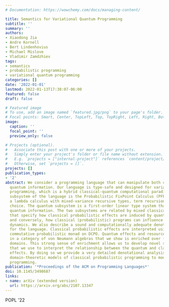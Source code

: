 ```yaml
---
# Documentation: https://wowchemy.com/docs/managing-content/

title: Semantics for Variational Quantum Programming
subtitle: ''
summary: ''
authors:
- Xiaodong Jia
- Andre Kornell
- Bert Lindenhovius
- Michael Mislove
- Vladimir Zamdzhiev
tags:
- semantics
- probabilistic programming
- variational quantum programming
categories: []
date: '2022-01-01'
lastmod: 2022-01-13T17:38:07-06:00
featured: false
draft: false

# Featured image
# To use, add an image named `featured.jpg/png` to your page's folder.
# Focal points: Smart, Center, TopLeft, Top, TopRight, Left, Right, BottomLeft, Bottom, BottomRight.
image:
  caption: ''
  focal_point: ''
  preview_only: false

# Projects (optional).
#   Associate this post with one or more of your projects.
#   Simply enter your project's folder or file name without extension.
#   E.g. `projects = ["internal-project"]` references `content/project/deep-learning/index.md`.
#   Otherwise, set `projects = []`.
projects: []
publication_types:
- '2'
abstract: We consider a programming language that can manipulate both classical and
  quantum information. Our language is type-safe and designed for variational quantum
  programming, which is a hybrid classical-quantum computational paradigm. The classical
  subsystem of the language is the Probabilistic FixPoint Calculus (PFPC), which is
  a lambda calculus with mixed-variance recursive types, term recursion and probabilistic
  choice. The quantum subsystem is a first-order linear type system that can manipulate
  quantum information. The two subsystems are related by mixed classical/quantum terms
  that specify how classical probabilistic effects are induced by quantum measurements,
  and conversely, how classical (probabilistic) programs can influence the quantum
  dynamics. We also describe a sound and computationally adequate denotational semantics
  for the language. Classical probabilistic effects are interpreted using a recently-described
  commutative probabilistic monad on DCPO. Quantum effects and resources are interpreted
  in a category of von Neumann algebras that we show is enriched over (continuous)
  domains. This strong sense of enrichment allows us to develop novel semantic methods
  that we use to interpret the relationship between the quantum and classical probabilistic
  effects. By doing so we provide a very detailed denotational analysis that relates
  domain-theoretic models of classical probabilistic programming to models of quantum
  programming.
publication: '*Proceedings of the ACM on Programming Languages*'
doi: 10.1145/3498687
links:
- name: arXiv (extended version)
  url: https://arxiv.org/abs/2107.13347
---
```

POPL '22
